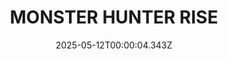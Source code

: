 ---
title: "MONSTER HUNTER RISE"
id: 1446780
date: 2025-05-12T00:00:04.343Z
link: games/steam/recent/monster-hunter-rise
image: http://media.steampowered.com/steamcommunity/public/images/apps/1446780/560dd364b52075b783424961a43c01f9b69fde15.jpg
playtime_2weeks: 2183
playtime_forever: 9223
playtime_windows_forever: 0
playtime_mac_forever: 0
playtime_linux_forever: 9223
playtime_deck_forever: 9223
---